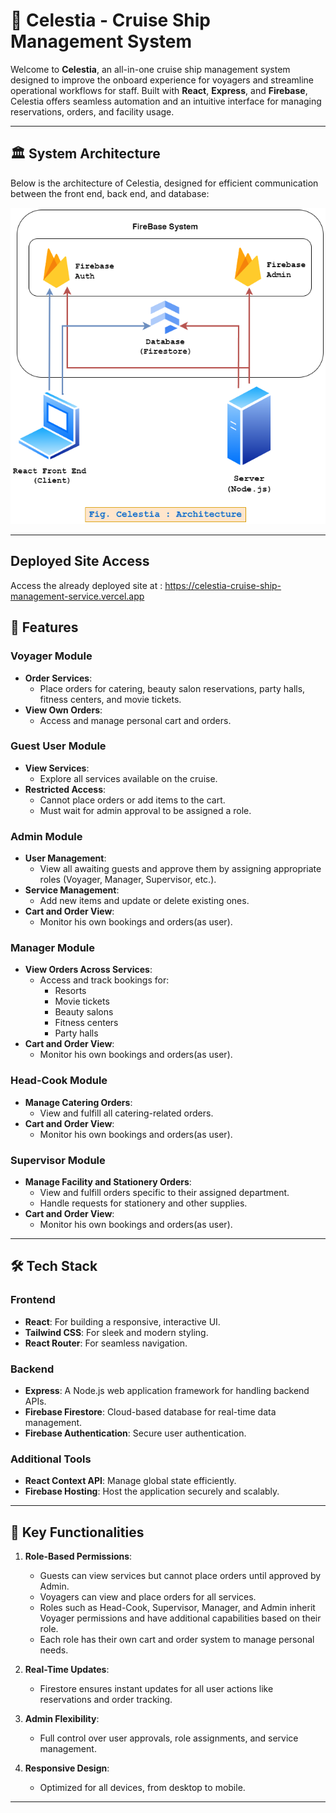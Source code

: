 # 🌌 Celestia - Cruise Ship Management System  

Welcome to **Celestia**, an all-in-one cruise ship management system designed to improve the onboard experience for voyagers and streamline operational workflows for staff. Built with **React**, **Express**, and **Firebase**, Celestia offers seamless automation and an intuitive interface for managing reservations, orders, and facility usage.  

---

## 🏛️ System Architecture  

Below is the architecture of Celestia, designed for efficient communication between the front end, back end, and database:  

<div align="center"> <img src="projectArchitectureImages/celestiaArch.png" alt="Celestia Architecture" /> </div>

---

## Deployed Site Access

Access the already deployed site at : https://celestia-cruise-ship-management-service.vercel.app

## 🌟 Features  

### Voyager Module  
- **Order Services**:  
  - Place orders for catering, beauty salon reservations, party halls, fitness centers, and movie tickets.  
- **View Own Orders**:  
  - Access and manage personal cart and orders.  

### Guest User Module  
- **View Services**:  
  - Explore all services available on the cruise.  
- **Restricted Access**:  
  - Cannot place orders or add items to the cart.  
  - Must wait for admin approval to be assigned a role.  

### Admin Module  
- **User Management**:  
  - View all awaiting guests and approve them by assigning appropriate roles (Voyager, Manager, Supervisor, etc.).  
- **Service Management**:  
  - Add new items and update or delete existing ones.  
- **Cart and Order View**:  
  - Monitor his own bookings and orders(as user).  

### Manager Module  
- **View Orders Across Services**:  
  - Access and track bookings for:  
    - Resorts  
    - Movie tickets  
    - Beauty salons  
    - Fitness centers  
    - Party halls
- **Cart and Order View**:  
  - Monitor his own bookings and orders(as user).    

### Head-Cook Module  
- **Manage Catering Orders**:  
  - View and fulfill all catering-related orders.
- **Cart and Order View**:  
  - Monitor his own bookings and orders(as user).  

### Supervisor Module  
- **Manage Facility and Stationery Orders**:  
  - View and fulfill orders specific to their assigned department.  
  - Handle requests for stationery and other supplies.
- **Cart and Order View**:  
  - Monitor his own bookings and orders(as user).    

---

## 🛠️ Tech Stack  

### Frontend  
- **React**: For building a responsive, interactive UI.  
- **Tailwind CSS**: For sleek and modern styling.  
- **React Router**: For seamless navigation.  

### Backend  
- **Express**: A Node.js web application framework for handling backend APIs.  
- **Firebase Firestore**: Cloud-based database for real-time data management.  
- **Firebase Authentication**: Secure user authentication.  

### Additional Tools  
- **React Context API**: Manage global state efficiently.  
- **Firebase Hosting**: Host the application securely and scalably.  

---

## 🎯 Key Functionalities  

1. **Role-Based Permissions**:  
   - Guests can view services but cannot place orders until approved by Admin.  
   - Voyagers can view and place orders for all services.  
   - Roles such as Head-Cook, Supervisor, Manager, and Admin inherit Voyager permissions and have additional capabilities based on their role.  
   - Each role has their own cart and order system to manage personal needs.  

2. **Real-Time Updates**:  
   - Firestore ensures instant updates for all user actions like reservations and order tracking.  

3. **Admin Flexibility**:  
   - Full control over user approvals, role assignments, and service management.  

4. **Responsive Design**:  
   - Optimized for all devices, from desktop to mobile.  

---


